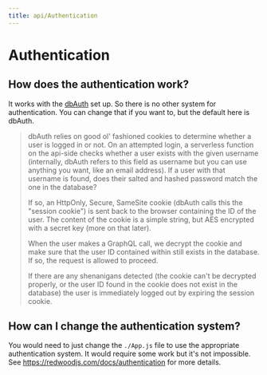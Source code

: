 ```yaml
---
title: api/Authentication
---
```


# Authentication

## How does the authentication work?

It works with the [dbAuth](https://redwoodjs.com/docs/authentication#self-hosted-auth-installation-and-setup) set up.  So there is no other system for authentication.  You can change that if you want to, but the default here is dbAuth.

> dbAuth relies on good ol' fashioned cookies to determine whether a user is logged in or not. On an attempted login, a serverless function on the api-side checks whether a user exists with the given username (internally, dbAuth refers to this field as username but you can use anything you want, like an email address). If a user with that username is found, does their salted and hashed password match the one in the database?
>
> If so, an HttpOnly, Secure, SameSite cookie (dbAuth calls this the "session cookie") is sent back to the browser containing the ID of the user. The content of the cookie is a simple string, but AES encrypted with a secret key (more on that later).
> 
> When the user makes a GraphQL call, we decrypt the cookie and make sure that the user ID contained within still exists in the database. If so, the request is allowed to proceed.
> 
> If there are any shenanigans detected (the cookie can't be decrypted properly, or the user ID found in the cookie does not exist in the database) the user is immediately logged out by expiring the session cookie.

## How can I change the authentication system?

You would need to just change the `./App.js` file to use the appropriate authentication system.  It would require some work but it's not impossible.  See <https://redwoodjs.com/docs/authentication> for more details.